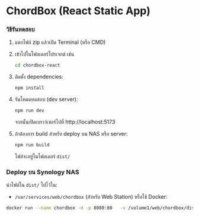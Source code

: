 # ChordBox (React Static App)

### วิธีรันทดสอบ

1. แตกไฟล์ zip แล้วเปิด Terminal (หรือ CMD)
2. เข้าไปในโฟลเดอร์โปรเจกต์ เช่น
   ```bash
   cd chordbox-react
   ```
3. ติดตั้ง dependencies:
   ```bash
   npm install
   ```
4. รันโหมดทดสอบ (dev server):
   ```bash
   npm run dev
   ```
   จากนั้นเปิดเบราว์เซอร์ไปที่ http://localhost:5173

5. ถ้าต้องการ build สำหรับ deploy บน NAS หรือ server:
   ```bash
   npm run build
   ```
   ไฟล์จะอยู่ในโฟลเดอร์ `dist/`

### Deploy บน Synology NAS

นำไฟล์ใน `dist/` ไปไว้ใน:
- `/var/services/web/chordbox` (สำหรับ Web Station)
หรือใช้ Docker:
```bash
docker run --name chordbox -d -p 8080:80   -v /volume1/web/chordbox/dist:/usr/share/nginx/html:ro   nginx:alpine
```